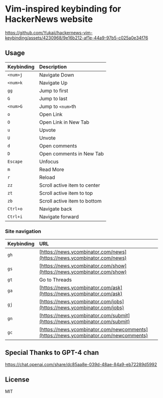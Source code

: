 # Vim-inspired keybinding for HackerNews website

https://github.com/Yukaii/hackernews-vim-keybinding/assets/4230968/9e16b212-af1e-44a9-97b5-c025a0e34f76

## Usage

| Keybinding | Description                  |
| :--------- | :--------------------------- |
| `<num>j`   | Navigate Down                |
| `<num>k`   | Navigate Up                  |
| `gg`       | Jump to first                |
| `G`        | Jump to last                 |
| `<num>G`   | Jump to `<num>`th            |
| `o`        | Open Link                    |
| `O`        | Open Link in New Tab         |
| `u`        | Upvote                       |
| `U`        | Unvote                       |
| `d`        | Open comments                |
| `D`        | Open comments in New Tab     |
| `Escape`   | Unfocus                      |
| `m`        | Read More                    |
| `r`        | Reload                       |
| `zz`       | Scroll active item to center |
| `zt`       | Scroll active item to top    |
| `zb`       | Scroll active item to bottom |
| `Ctrl+o`   | Navigate back                |
| `Ctrl+i`   | Navigate forward             |

### Site navigation

| Keybinding | URL                                                                                  |
| :--------- | :----------------------------------------------------------------------------------- |
| `gh`       | [https://news.ycombinator.com/news](https://news.ycombinator.com/news)               |
| `gs`       | [https://news.ycombinator.com/show](https://news.ycombinator.com/show)               |
| `gt`       | Go to Threads                                                                        |
| `ga`       | [https://news.ycombinator.com/ask](https://news.ycombinator.com/ask)                 |
| `gj`       | [https://news.ycombinator.com/jobs](https://news.ycombinator.com/jobs)               |
| `gn`       | [https://news.ycombinator.com/submit](https://news.ycombinator.com/submit)           |
| `gc`       | [https://news.ycombinator.com/newcomments](https://news.ycombinator.com/newcomments) |

## Special Thanks to GPT-4 chan

https://chat.openai.com/share/dc85aa8e-039d-48ae-84a9-eb72289d5992

## License

MIT

<!-- Plasmo archived

## Getting Started

First, run the development server:

```bash
pnpm dev
# or
npm run dev
```

Open your browser and load the appropriate development build. For example, if you are developing for the chrome browser, using manifest v3, use: `build/chrome-mv3-dev`.

You can start editing the popup by modifying `popup.tsx`. It should auto-update as you make changes. To add an options page, simply add a `options.tsx` file to the root of the project, with a react component default exported. Likewise to add a content page, add a `content.ts` file to the root of the project, importing some module and do some logic, then reload the extension on your browser.

For further guidance, [visit our Documentation](https://docs.plasmo.com/)

## Making production build

Run the following:

```bash
pnpm build
# or
npm run build
```

This should create a production bundle for your extension, ready to be zipped and published to the stores.

## Submit to the webstores

The easiest way to deploy your Plasmo extension is to use the built-in [bpp](https://bpp.browser.market) GitHub action. Prior to using this action however, make sure to build your extension and upload the first version to the store to establish the basic credentials. Then, simply follow [this setup instruction](https://docs.plasmo.com/framework/workflows/submit) and you should be on your way for automated submission!

-->
